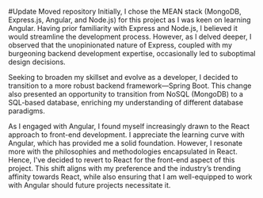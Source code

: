 #Update Moved repository
Initially, I chose the MEAN stack (MongoDB, Express.js, Angular, and Node.js) for this project as I was keen on learning Angular. Having prior familiarity with Express and Node.js, I believed it would streamline the development process. However, as I delved deeper, I observed that the unopinionated nature of Express, coupled with my burgeoning backend development expertise, occasionally led to suboptimal design decisions.

Seeking to broaden my skillset and evolve as a developer, I decided to transition to a more robust backend framework—Spring Boot. This change also presented an opportunity to transition from NoSQL (MongoDB) to a SQL-based database, enriching my understanding of different database paradigms.

As I engaged with Angular, I found myself increasingly drawn to the React approach to front-end development. I appreciate the learning curve with Angular, which has provided me a solid foundation. However, I resonate more with the philosophies and methodologies encapsulated in React. Hence, I've decided to revert to React for the front-end aspect of this project. This shift aligns with my preference and the industry’s trending affinity towards React, while also ensuring that I am well-equipped to work with Angular should future projects necessitate it.
